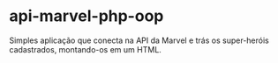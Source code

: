 # api-marvel-php-oop
Simples aplicação que conecta na API da Marvel e trás os super-heróis cadastrados, montando-os em um HTML.
